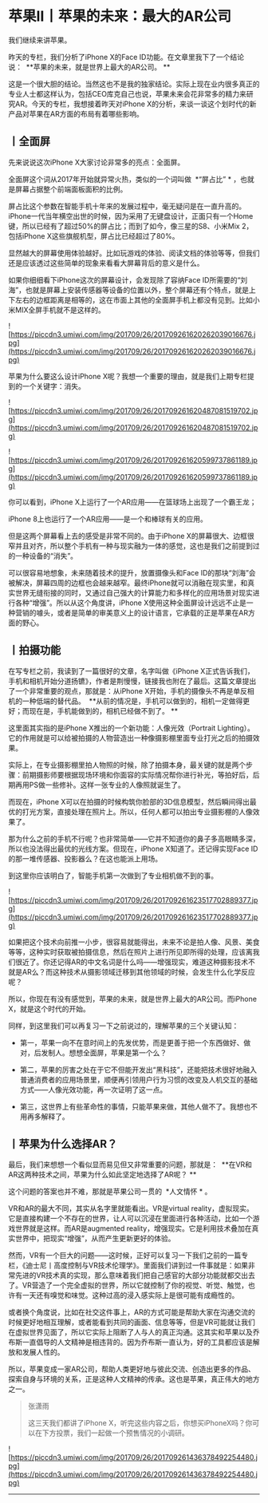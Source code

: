 # 苹果Ⅱ丨苹果的未来：最大的AR公司

我们继续来讲苹果。

昨天的专栏，我们分析了iPhone X的Face ID功能。在文章里我下了一个结论说：  **苹果的未来，就是世界上最大的AR公司。 **

这是一个很大胆的结论。当然这也不是我的独家结论。实际上现在业内很多真正的专业人士都这样认为，包括CEO库克自己也说，苹果未来会花非常多的精力来研究AR。今天的专栏，我想接着昨天对iPhone X的分析，来谈一谈这个划时代的新产品对苹果在AR方面的布局有着哪些影响。

## 丨全面屏

先来说说这次iPhone X大家讨论非常多的亮点：全面屏。

全面屏这个词从2017年开始就异常火热，类似的一个词叫做  *“屏占比” * ，也就是屏幕占据整个前端面板面积的比例。

屏占比这个参数在智能手机十年来的发展过程中，毫无疑问是在一直升高的。iPhone一代当年横空出世的时候，因为采用了无键盘设计，正面只有一个Home键，所以已经有了超过50%的屏占比；而到了如今，像三星的S8、小米Mix 2，包括iPhone X这些旗舰机型，屏占比已经超过了80%。

显然越大的屏幕使用体验越好。比如玩游戏的体验、阅读文档的体验等等，但我们还是应该透过这些简单的现象来看看大屏幕背后的意义是什么。

如果你细细看下iPhone这次的屏幕设计，会发现除了容纳Face ID所需要的“刘海”，也就是屏幕上安装传感器等设备的位置以外，整个屏幕还有个特点，就是上下左右的边框距离是相等的，这在市面上其他的全面屏手机上都没有见到。比如小米MIX全屏手机就不是这样的。

![https://piccdn3.umiwi.com/img/201709/26/201709261620262039016676.jpg](https://piccdn3.umiwi.com/img/201709/26/201709261620262039016676.jpg)

苹果为什么要这么设计iPhone X呢？我想一个重要的理由，就是我们上期专栏提到的一个关键字：消失。

![https://piccdn3.umiwi.com/img/201709/26/201709261620487081519702.jpg](https://piccdn3.umiwi.com/img/201709/26/201709261620487081519702.jpg)

![https://piccdn3.umiwi.com/img/201709/26/201709261620599737861189.jpg](https://piccdn3.umiwi.com/img/201709/26/201709261620599737861189.jpg)

你可以看到，iPhone X上运行了一个AR应用——在篮球场上出现了一个霸王龙；

iPhone 8上也运行了一个AR应用——是一个和棒球有关的应用。

但是这两个屏幕看上去的感受是非常不同的。由于iPhone X的屏幕很大、边框很窄并且对齐，所以整个手机有一种与现实融为一体的感觉，这也是我们之前提到过的一种设备的“消失”。

可以很容易地想象，未来随着技术的提升，放置摄像头和Face ID的那块“刘海”会被解决，屏幕四周的边框也会越来越窄。最终iPhone就可以消融在现实里，和真实世界无缝衔接的同时，又通过自己强大的计算能力和多样化的应用场景对现实进行各种“增强”。所以从这个角度讲，iPhone X使用这种全面屏设计远远不止是一种营销的噱头，或者是简单的审美意义上的设计语言，它承载的正是苹果在AR方面的野心。

## 丨拍摄功能

在写专栏之前，我读到了一篇很好的文章，名字叫做《iPhone X正式告诉我们，手机和相机开始分道扬镳》，作者是荆慢慢，链接我也附在了最后。这篇文章提出了一个非常重要的观点，那就是：从iPhone X开始，手机的摄像头不再是单反相机的一种低端的替代品。  **从前的情况是，手机可以做到的，相机一定做得更好；而现在是，手机能做到的，相机已经做不到了。 **

这里面其实指的是iPhone X推出的一个新功能：人像光效（Portrait Lighting）。它的作用就是可以给被拍摄的人物营造出一种像摄影棚里面专业打光之后的拍摄效果。

实际上，在专业摄影棚里拍人物照的时候，除了拍摄本身，最关键的就是两个步骤：前期摄影师要根据现场环境和你面容的实际情况帮你进行补光，等拍好后，后期再用PS做一些修补。这样一张专业的人像照就诞生了。

而现在，iPhone X可以在拍摄的时候构筑你脸部的3D信息模型，然后瞬间得出最优的打光方案，直接处理在照片上。所以，任何人都可以拍出专业摄影棚的人像效果了。

那为什么之前的手机不行呢？也非常简单——它并不知道你的鼻子多高眼睛多深，所以也没法得出最优的光线方案。但现在，iPhone X知道了。还记得实现Face ID的那一堆传感器、投影器么？在这也能派上用场。

到这里你应该明白了，智能手机第一次做到了专业相机做不到的事。

![https://piccdn3.umiwi.com/img/201709/26/201709261623517702889377.jpg](https://piccdn3.umiwi.com/img/201709/26/201709261623517702889377.jpg)

如果把这个技术向前推一小步，很容易就能得出，未来不论是拍人像、风景、美食等等，这种实时获取被拍摄信息，然后在照片上进行所见即所得的处理，应该离我们很近了。你还记得AR的中文名词是什么吗——增强现实，难道这种摄影技术不就是AR么？而这种技术从摄影领域迁移到其他领域的时候，会发生什么化学反应呢？

所以，你现在有没有感觉到，苹果的未来，就是世界上最大的AR公司。而iPhone X，就是这个时代的开始。

同样，到这里我们可以再复习一下之前说过的，理解苹果的三个关键认知：

* 第一，苹果一向不在意时间上的先发优势，而是更善于把一个东西做好、做对，后发制人。想想全面屏，苹果是第一个么？

* 第二，苹果的厉害之处在于它不但能开发出“黑科技”，还能把技术很好地融入普通消费者的应用场景里，顺便再引领用户行为习惯的改变及人机交互的基础方式——人像光效功能，再一次证明了这一点。

* 第三，这世界上有些革命性的事情，只能苹果来做，其他人做不了。我想也不用再多解释了。

## 丨苹果为什么选择AR？

最后，我们来想想一个看似显而易见但又非常重要的问题，那就是：  **在VR和AR这两种技术之间，苹果为什么如此坚定地选择了AR呢？ **

这个问题的答案也并不难，那就是苹果公司一贯的  *人文情怀 * 。

VR和AR的最大不同，其实从名字里就能看出。VR是virtual reality，虚拟现实。它是直接构建一个不存在的世界，让人可以沉浸在里面进行各种活动，比如一个游戏世界就是这样。而AR是augmented reality，增强现实。它是利用技术叠加在真实世界中，把现实“增强”，从而产生更新更好的体验。

然而，VR有一个巨大的问题——这时候，正好可以复习一下我们之前的一篇专栏，《迪士尼丨高度控制与VR技术伦理学》。里面我们讲到过一件事就是：如果非常先进的VR技术真的实现，那么意味着我们把自己感官的大部分功能就都交出去了。VR营造了一个完全虚拟的世界，所以它就控制了你的视觉、听觉、触觉，也许有一天还有嗅觉和味觉。这种过高的浸入感实际上是很可能有成瘾性的。

或者换个角度说，比如在社交这件事上，AR的方式可能是帮助大家在沟通交流的时候更好地相互理解，或者能看到共同的画面、信息等等，但是VR可能就让我们在虚拟世界见面了，所以它实际上阻断了人与人的真正沟通。这其实和苹果以及乔布斯一直倡导的人文精神是相违背的。因为乔布斯一直认为，好的工具都应该是解放和发展人性的。

所以，苹果变成一家AR公司，帮助人类更好地与彼此交流、创造出更多的作品、探索自身与环境的关系，正是这种人文精神的传承。这也是苹果，真正伟大的地方之一。

> 张潇雨
> 
> 这三天我们都讲了iPhone X，听完这些内容之后，你想买iPhoneX吗？你可以在下方投票，我们一起做一个预售情况的小调研。

![https://piccdn3.umiwi.com/img/201709/26/201709261436378492254480.jpg](https://piccdn3.umiwi.com/img/201709/26/201709261436378492254480.jpg)

---
